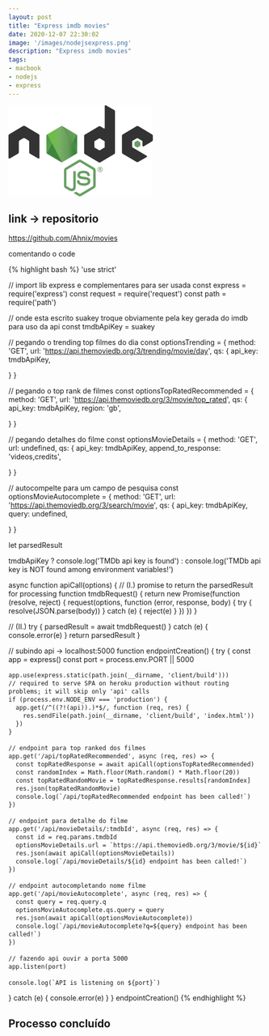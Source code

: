 ```yaml
---
layout: post
title: "Express imdb movies"
date: 2020-12-07 22:30:02
image: '/images/nodejsexpress.png'
description: "Express imdb movies"
tags:
- macbook
- nodejs
- express
---
```


<img src="/images/nodejsexpress.png" style="width: 286px; height: 180px;">


## link -> repositorio
https://github.com/Ahnix/movies

<p> comentando o code</p>
{% highlight bash %}
'use strict'

// import lib express e complementares para ser usada
const express = require('express')
const request = require('request')
const path = require('path')

// onde esta escrito suakey troque obviamente pela key gerada do imdb para uso da api
const tmdbApiKey = suakey


// pegando o trending top filmes do dia
const optionsTrending = {
  method: 'GET',
  url: 'https://api.themoviedb.org/3/trending/movie/day',
  qs: {
    api_key: tmdbApiKey,

  }
}

// pegando o top rank de filmes
const optionsTopRatedRecommended = {
  method: 'GET',
  url: 'https://api.themoviedb.org/3/movie/top_rated',
  qs: {
    api_key: tmdbApiKey,
    region: 'gb',

  }
}

// pegando detalhes do filme 
const optionsMovieDetails = {
  method: 'GET',
  url: undefined,
  qs: {
    api_key: tmdbApiKey,
    append_to_response: 'videos,credits',

  }
}

// autocompelte para um campo de pesquisa
const optionsMovieAutocomplete = {
  method: 'GET',
  url: 'https://api.themoviedb.org/3/search/movie',
  qs: {
    api_key: tmdbApiKey,
    query: undefined,

  }
}

let parsedResult

tmdbApiKey
  ?
  console.log('TMDb api key is found') :
  console.log('TMDb api key is NOT found among environment variables!')

async function apiCall(options) {
  // (I.) promise to return the parsedResult for processing
  function tmdbRequest() {
    return new Promise(function (resolve, reject) {
      request(options, function (error, response, body) {
        try {
          resolve(JSON.parse(body))
        } catch (e) {
          reject(e)
        }
      })
    })
  }

  // (II.)
  try {
    parsedResult = await tmdbRequest()
  } catch (e) {
    console.error(e)
  }
  return parsedResult
}

// subindo api -> localhost:5000
function endpointCreation() {
  try {
    const app = express()
    const port = process.env.PORT || 5000

    app.use(express.static(path.join(__dirname, 'client/build')))
    // required to serve SPA on heroku production without routing problems; it will skip only 'api' calls
    if (process.env.NODE_ENV === 'production') {
      app.get(/^((?!(api)).)*$/, function (req, res) {
        res.sendFile(path.join(__dirname, 'client/build', 'index.html'))
      })
    }

    // endpoint para top ranked dos filmes
    app.get('/api/topRatedRecommended', async (req, res) => {
      const topRatedResponse = await apiCall(optionsTopRatedRecommended)
      const randomIndex = Math.floor(Math.random() * Math.floor(20))
      const topRatedRandomMovie = topRatedResponse.results[randomIndex]
      res.json(topRatedRandomMovie)
      console.log(`/api/topRatedRecommended endpoint has been called!`)
    })

    // endpoint para detalhe do filme
    app.get('/api/movieDetails/:tmdbId', async (req, res) => {
      const id = req.params.tmdbId
      optionsMovieDetails.url = `https://api.themoviedb.org/3/movie/${id}`
      res.json(await apiCall(optionsMovieDetails))
      console.log(`/api/movieDetails/${id} endpoint has been called!`)
    })

    // endpoint autocompletando nome filme
    app.get('/api/movieAutocomplete', async (req, res) => {
      const query = req.query.q
      optionsMovieAutocomplete.qs.query = query
      res.json(await apiCall(optionsMovieAutocomplete))
      console.log(`/api/movieAutocomplete?q=${query} endpoint has been called!`)
    })

    // fazendo api ouvir a porta 5000
    app.listen(port)

    console.log(`API is listening on ${port}`)
  } catch (e) {
    console.error(e)
  }
}
endpointCreation()
{% endhighlight %}



## Processo concluído 

